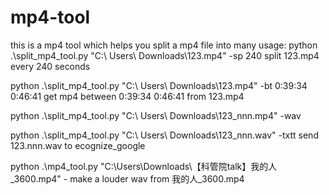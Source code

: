 # mp4-tool
this is a mp4 tool which helps you split a mp4  file into many
usage:
python .\split_mp4_tool.py "C:\  Users\  Downloads\123.mp4" -sp   240 split 123.mp4 every 240 seconds

python .\split_mp4_tool.py "C:\  Users\  Downloads\123.mp4" -bt 0:39:34  0:46:41 get mp4  between 0:39:34  0:46:41 from  123.mp4

python .\split_mp4_tool.py "C:\  Users\  Downloads\123_nnn.mp4" -wav

python .\split_mp4_tool.py "C:\  Users\  Downloads\123_nnn.wav" -txtt send 123.nnn.wav to ecognize_google

python .\mp4_tool.py "C:\Users\Downloads\【科管院talk】我的人_3600.mp4"  - make a louder wav from 我的人_3600.mp4

